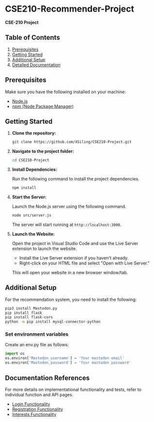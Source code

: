 # CSE210-Recommender-Project

**CSE-210 Project**

## Table of Contents

1. [Prerequisites](#prerequisites)
2. [Getting Started](#getting-started)
3. [Additional Setup](#additional-setup)
4. [Detailed Documentation](#documentation-references)

## Prerequisites

Make sure you have the following installed on your machine:

- [Node.js](https://nodejs.org/)
- [npm (Node Package Manager)](https://www.npmjs.com/)

## Getting Started

1. **Clone the repository:**

    ```bash
    git clone https://github.com/XSiling/CSE210-Project.git
    ```

2. **Navigate to the project folder:**

    ```bash
    cd CSE210-Project
    ```
    
3. **Install Dependencies:**

    Run the following command to install the project dependencies.

    ```bash
    npm install
    ```

4. **Start the Server:**

    Launch the Node.js server using the following command.

    ```bash
    node src/server.js
    ```

    The server will start running at `http://localhost:3000`.

5. **Launch the Website:**

    Open the project in Visual Studio Code and use the Live Server extension to launch the website.

    - Install the Live Server extension if you haven't already.
    - Right-click on your HTML file and select "Open with Live Server."

    This will open your website in a new browser window/tab.

## Additional Setup

For the recommendation system, you need to install the following:

```bash
pip3 install Mastodon.py
pip install flask
pip install flask-cors
python -m pip install mysql-connector-python
```


### Set environment variables
Create an env.py file as follows:


```python
import os
os.environ['Mastodon_username'] = 'Your mastodon email'
os.environ['Mastodon_password'] = 'Your mastodon password'
```

## Documentation References

For more details on implementational functionality and tests, refer to individual function and API pages.

- [Login Functionality](docs/backend/login.md)
- [Registration Functionality](docs/backend/register.md)
- [Interests Functionality](docs/backend/interests.md)

